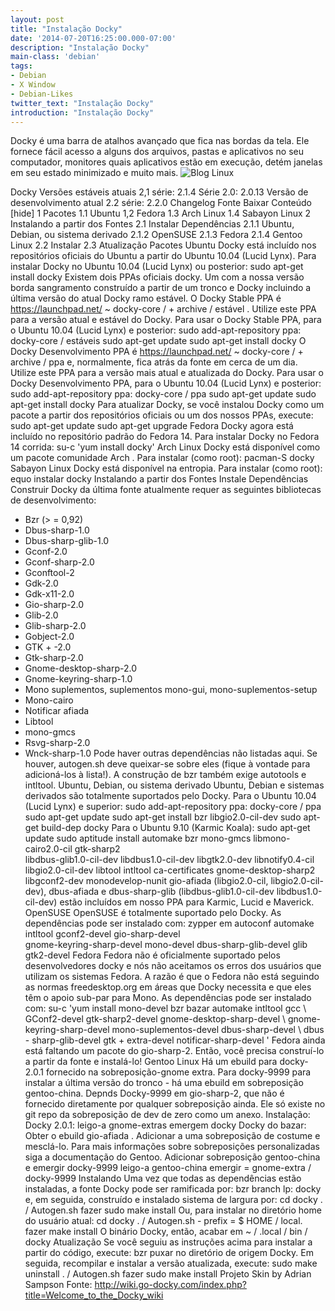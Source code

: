```yaml
---
layout: post
title: "Instalação Docky"
date: '2014-07-20T16:25:00.000-07:00'
description: "Instalação Docky"
main-class: 'debian'
tags:
- Debian
- X Window
- Debian-Likes
twitter_text: "Instalação Docky"
introduction: "Instalação Docky"
---
```

Docky é uma barra de atalhos avançado que fica nas bordas da tela. 
 Ele fornece fácil acesso a alguns dos arquivos, pastas e aplicativos no  seu computador, monitores quais aplicativos estão em execução, detém  janelas em seu estado minimizado e muito mais.
![Blog Linux](http://wiki.go-docky.com/images/f/ff/Main_screenshot.png "Blog Linux")
 
 Docky     Versões estáveis ​​atuais  2,1 série: 2.1.4 
 Série 2.0: 2.0.13  Versão de desenvolvimento atual  2.2 série: 2.2.0  Changelog 
 Fonte Baixar   Conteúdo [hide]  1 Pacotes   1.1 Ubuntu   1,2 Fedora   1.3 Arch Linux   1.4 Sabayon Linux   2 Instalando a partir dos Fontes   2.1 Instalar Dependências  2.1.1 Ubuntu, Debian, ou sistema derivado   2.1.2 OpenSUSE   2.1.3 Fedora   2.1.4 Gentoo Linux   2.2 Instalar   2.3 Atualização   Pacotes   Ubuntu  Docky está incluído nos repositórios oficiais do Ubuntu a partir do Ubuntu 10.04 (Lucid Lynx).  Para instalar Docky no Ubuntu 10.04 (Lucid Lynx) ou posterior: 
  sudo apt-get install docky  Existem dois PPAs oficiais docky.  Um com a nossa versão borda sangramento construído a partir de um  tronco e Docky incluindo a última versão do atual Docky ramo estável. 
 O Docky Stable PPA é https://launchpad.net/ ~ docky-core / + archive / estável .  Utilize este PPA para a versão atual e estável do Docky. 
 Para usar o Docky Stable PPA, para o Ubuntu 10.04 (Lucid Lynx) e posterior: 
  sudo add-apt-repository ppa: docky-core / estáveis
   sudo apt-get update
   sudo apt-get install docky  O Docky Desenvolvimento PPA é https://launchpad.net/ ~ docky-core / + archive / ppa e, normalmente, fica atrás da fonte em cerca de um dia.  Utilize este PPA para a versão mais atual e atualizada do Docky. 
 Para usar o Docky Desenvolvimento PPA, para o Ubuntu 10.04 (Lucid Lynx) e posterior: 
  sudo add-apt-repository ppa: docky-core / ppa
   sudo apt-get update
   sudo apt-get install docky  Para atualizar Docky, se você instalou Docky como um pacote a partir dos repositórios oficiais ou um dos nossos PPAs, execute: 
  sudo apt-get update
   sudo apt-get upgrade   Fedora  Docky agora está incluído no repositório padrão do Fedora 14.  Para instalar Docky no Fedora 14 corrida: 
  su-c 'yum install docky'   Arch Linux  Docky está disponível como um pacote comunidade Arch .  Para instalar (como root): 
  pacman-S docky   Sabayon Linux  Docky está disponível na entropia.  Para instalar (como root): 
  equo instalar docky   Instalando a partir dos Fontes   Instale Dependências  Construir Docky da última fonte atualmente requer as seguintes bibliotecas de desenvolvimento: 
  * Bzr (> = 0,92)
 * Dbus-sharp-1.0
 * Dbus-sharp-glib-1.0
 * Gconf-2.0
 * Gconf-sharp-2.0
 * Gconftool-2
 * Gdk-2.0
 * Gdk-x11-2.0
 * Gio-sharp-2.0
 * Glib-2.0
 * Glib-sharp-2.0
 * Gobject-2.0
 * GTK + -2.0
 * Gtk-sharp-2.0
 * Gnome-desktop-sharp-2.0
 * Gnome-keyring-sharp-1.0
 * Mono suplementos, suplementos mono-gui, mono-suplementos-setup
 * Mono-cairo
 * Notificar afiada
 * Libtool
 * mono-gmcs
 * Rsvg-sharp-2.0
 * Wnck-sharp-1.0
 Pode haver outras dependências não listadas aqui.  Se houver, autogen.sh deve queixar-se sobre eles (fique à vontade para adicioná-los à lista!).  A construção de bzr também exige autotools e intltool. 
  Ubuntu, Debian, ou sistema derivado  Ubuntu, Debian e sistemas derivados são totalmente suportados pelo Docky. 
 Para o Ubuntu 10.04 (Lucid Lynx) e superior: 
  sudo add-apt-repository ppa: docky-core / ppa
   sudo apt-get update
   sudo apt-get install bzr libgio2.0-cil-dev
   sudo apt-get build-dep docky  Para o Ubuntu 9.10 (Karmic Koala): 
  sudo apt-get update
   sudo aptitude install automake bzr mono-gmcs libmono-cairo2.0-cil gtk-sharp2 \
       libdbus-glib1.0-cil-dev libdbus1.0-cil-dev libgtk2.0-dev libnotify0.4-cil \
       libgio2.0-cil-dev libtool intltool ca-certificates gnome-desktop-sharp2 \
       libgconf2-dev monodevelop-nunit  gio-afiada (libgio2.0-cil, libgio2.0-cil-dev), dbus-afiada e  dbus-sharp-glib (libdbus-glib1.0-cil-dev libdbus1.0-cil-dev) estão  incluídos em nosso PPA para Karmic, Lucid e Maverick. 
  OpenSUSE  OpenSUSE é totalmente suportado pelo Docky. 
 As dependências pode ser instalado com: 
  zypper em autoconf automake intltool gconf2-devel gio-sharp-devel \
      gnome-keyring-sharp-devel mono-devel dbus-sharp-glib-devel glib gtk2-devel   Fedora  Fedora não é oficialmente suportado pelos desenvolvedores docky e nós  não aceitamos os erros dos usuários que utilizam os sistemas Fedora.  A razão é que o Fedora não está seguindo as normas freedesktop.org em  áreas que Docky necessita e que eles têm o apoio sub-par para Mono. 
 As dependências pode ser instalado com: 
  su-c 'yum install mono-devel bzr bazar automake intltool gcc \ 
      GConf2-devel gtk-sharp2-devel gnome-desktop-sharp-devel \ 
      gnome-keyring-sharp-devel mono-suplementos-devel dbus-sharp-devel \ 
      dbus - sharp-glib-devel gtk + extra-devel notificar-sharp-devel '  Fedora ainda está faltando um pacote do gio-sharp-2.  Então, você precisa construí-lo a partir da fonte e instalá-lo! 
  Gentoo Linux  Há um ebuild para docky-2.0.1 fornecido na sobreposição-gnome extra.  Para docky-9999 para instalar a última versão do tronco - há uma ebuild em sobreposição gentoo-china.  Depnds Docky-9999 em gio-sharp-2, que não é fornecido diretamente por qualquer sobreposição ainda.  Ele só existe no git repo da sobreposição de dev de zero como um anexo.  Instalação: 
 Docky 2.0.1: 
  leigo-a gnome-extras
   emergem docky  Docky do bazar: 
 Obter o ebuild gio-afiada .  Adicionar a uma sobreposição de costume e mesclá-lo.  Para mais informações sobre sobreposições personalizadas siga a documentação do Gentoo. 
 Adicionar sobreposição gentoo-china e emergir docky-9999 
  leigo-a gentoo-china
   emergir = gnome-extra / docky-9999   Instalando  Uma vez que todas as dependências estão instaladas, a fonte Docky pode ser ramificada por: 
  bzr branch lp: docky  e, em seguida, construído e instalado sistema de largura por: 
  cd docky
   . / Autogen.sh
   fazer
   sudo make install  Ou, para instalar no diretório home do usuário atual: 
  cd docky
   . / Autogen.sh - prefix = $ HOME / local.
   fazer
   make install  O binário Docky, então, acabar em ~ / .local / bin / docky 
  Atualização  Se você seguiu as instruções acima para instalar a partir do código, execute: 
  bzr puxar  no diretório de origem Docky.  Em seguida, recompilar e instalar a versão atualizada, execute: 
  sudo make uninstall
  . / Autogen.sh
  fazer
  sudo make install  Projeto Skin by Adrian Sampson 
Fonte: http://wiki.go-docky.com/index.php?title=Welcome_to_the_Docky_wiki
